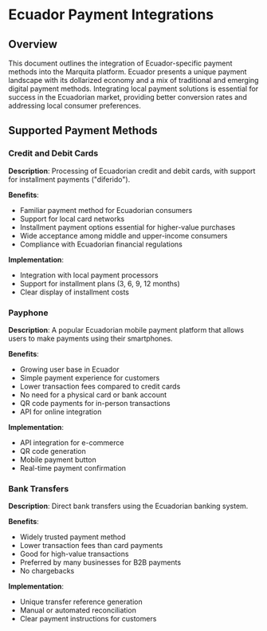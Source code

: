 # Ecuador Payment Integrations

## Overview

This document outlines the integration of Ecuador-specific payment methods into the Marquita platform. Ecuador presents a unique payment landscape with its dollarized economy and a mix of traditional and emerging digital payment methods. Integrating local payment solutions is essential for success in the Ecuadorian market, providing better conversion rates and addressing local consumer preferences.

## Supported Payment Methods

### Credit and Debit Cards

**Description**: Processing of Ecuadorian credit and debit cards, with support for installment payments ("diferido").

**Benefits**:
- Familiar payment method for Ecuadorian consumers
- Support for local card networks
- Installment payment options essential for higher-value purchases
- Wide acceptance among middle and upper-income consumers
- Compliance with Ecuadorian financial regulations

**Implementation**:
- Integration with local payment processors
- Support for installment plans (3, 6, 9, 12 months)
- Clear display of installment costs

### Payphone

**Description**: A popular Ecuadorian mobile payment platform that allows users to make payments using their smartphones.

**Benefits**:
- Growing user base in Ecuador
- Simple payment experience for customers
- Lower transaction fees compared to credit cards
- No need for a physical card or bank account
- QR code payments for in-person transactions
- API for online integration

**Implementation**:
- API integration for e-commerce
- QR code generation
- Mobile payment button
- Real-time payment confirmation

### Bank Transfers

**Description**: Direct bank transfers using the Ecuadorian banking system.

**Benefits**:
- Widely trusted payment method
- Lower transaction fees than card payments
- Good for high-value transactions
- Preferred by many businesses for B2B payments
- No chargebacks

**Implementation**:
- Unique transfer reference generation
- Manual or automated reconciliation
- Clear payment instructions for customers
